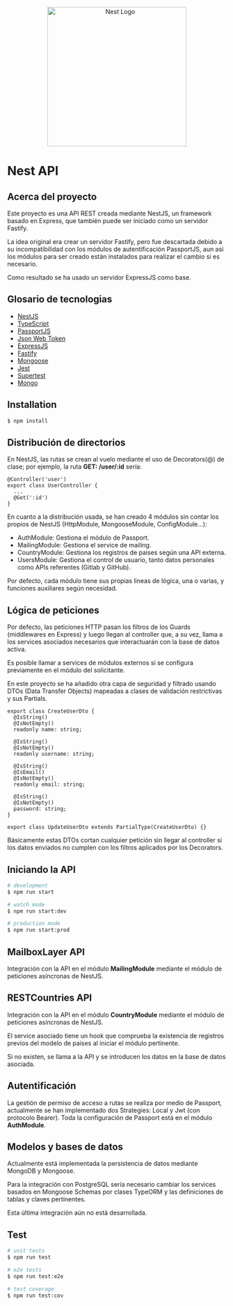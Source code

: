 <p align="center">
  <a href="http://nestjs.com/" target="blank"><img src="https://nestjs.com/img/logo_text.svg" width="320" alt="Nest Logo" /></a>
</p>

[circleci-image]: https://img.shields.io/circleci/build/github/nestjs/nest/master?token=abc123def456
[circleci-url]: https://circleci.com/gh/nestjs/nest

  <!-- <p align="center">A progressive <a href="http://nodejs.org" target="_blank">Node.js</a> framework for building efficient and scalable server-side applications.</p> -->

# Nest API

## Acerca del proyecto

Este proyecto es una API REST creada mediante NestJS, un framework basado en Express, que también puede ser iniciado como un servidor Fastify.

La idea original era crear un servidor Fastify, pero fue descartada debido a su incompatibilidad con los módulos de autentificación PassportJS, aun así los módulos para ser creado están instalados para realizar el cambio si es necesario.

Como resultado se ha usado un servidor ExpressJS como base.

## Glosario de tecnologias

- [NestJS](https://docs.nestjs.com)
- [TypeScript](https://www.typescriptlang.org)
- [PassportJS](http://www.passportjs.org)
- [Json Web Token](https://jwt.io)
- [ExpressJS](https://expressjs.com/es/)
- [Fastify](https://www.fastify.io)
- [Mongoose](https://mongoosejs.com)
- [Jest](https://jestjs.io/es-ES/)
- [Supertest](https://github.com/visionmedia/supertest)
- [Mongo](https://www.mongodb.com/es)

## Installation

```bash
$ npm install
```

## Distribución de directorios

En NestJS, las rutas se crean al vuelo mediante el uso de Decorators(@) de clase; por ejemplo, la ruta **GET: /user/:id** sería:

```node
@Controller('user')
export class UserController {
  ...
  @Get(':id')
}
```

En cuanto a la distribución usada, se han creado 4 módulos sin contar los propios de NestJS (HttpModule, MongooseModule, ConfigModule...):

- AuthModule: Gestiona el módulo de Passport.
- MailingModule: Gestiona el service de mailing.
- CountryModule: Gestiona los registros de paises según una API externa.
- UsersModule: Gestiona el control de usuario, tanto datos personales como APIs referentes (Gitlab y GitHub).

Por defecto, cada módulo tiene sus propias lineas de lógica, una o varias, y funciones auxiliares según necesidad.

## Lógica de peticiones

Por defecto, las peticiones HTTP pasan los filtros de los Guards (middlewares en Express) y luego llegan al controller que, a su vez, llama a los services asociados necesarios que interactuarán con la base de datos activa.

Es posible llamar a services de módulos externos si se configura previamente en el módulo del solicitante.

En este proyecto se ha añadido otra capa de seguridad y filtrado usando DTOs (Data Transfer Objects) mapeadas a clases de validación restrictivas y sus Partials.

```node
export class CreateUserDto {
  @IsString()
  @IsNotEmpty()
  readonly name: string;

  @IsString()
  @IsNotEmpty()
  readonly username: string;

  @IsString()
  @IsEmail()
  @IsNotEmpty()
  readonly email: string;

  @IsString()
  @IsNotEmpty()
  password: string;
}

export class UpdateUserDto extends PartialType(CreateUserDto) {}
```

Básicamente estas DTOs cortan cualquier petición sin llegar al controller si los datos enviados no cumplen con los filtros aplicados por los Decorators.

## Iniciando la API

```bash
# development
$ npm run start

# watch mode
$ npm run start:dev

# production mode
$ npm run start:prod
```

## MailboxLayer API

Integración con la API en el módulo **MailingModule** mediante el módulo de peticiones asíncronas de NestJS.

## RESTCountries API

Integración con la API en el módulo **CountryModule** mediante el módulo de peticiones asíncronas de NestJS.

El service asociado tiene un hook que comprueba la existencia de registros previos del modelo de paises al iniciar el módulo pertinente.

Si no existen, se llama a la API y se introducen los datos en la base de datos asociada.

## Autentificación

La gestión de permiso de acceso a rutas se realiza por medio de Passport, actualmente se han implementado dos Strategies: Local y Jwt (con protocolo Bearer). Toda la configuración de Passport está en el módulo **AuthModule**.

## Modelos y bases de datos
Actualmente está implementada la persistencia de datos mediante MongoDB y Mongoose.

Para la integración con PostgreSQL sería necesario cambiar los services basados en Mongoose Schemas por clases TypeORM y las definiciones de tablas y claves pertinentes.

Esta última integración aún no está desarrollada.
## Test

```bash
# unit tests
$ npm run test

# e2e tests
$ npm run test:e2e

# test coverage
$ npm run test:cov
```
